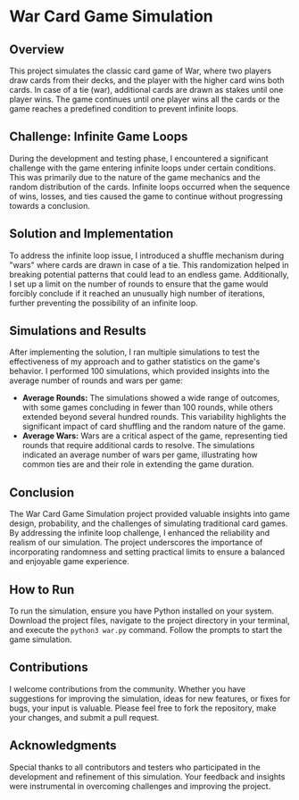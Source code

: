 # War Card Game Simulation

## Overview
This project simulates the classic card game of War, where two players draw cards from their decks, and the player with the higher card wins both cards. In case of a tie (war), additional cards are drawn as stakes until one player wins. The game continues until one player wins all the cards or the game reaches a predefined condition to prevent infinite loops.

## Challenge: Infinite Game Loops
During the development and testing phase, I encountered a significant challenge with the game entering infinite loops under certain conditions. This was primarily due to the nature of the game mechanics and the random distribution of the cards. Infinite loops occurred when the sequence of wins, losses, and ties caused the game to continue without progressing towards a conclusion.

## Solution and Implementation
To address the infinite loop issue, I introduced a shuffle mechanism during "wars" where cards are drawn in case of a tie. This randomization helped in breaking potential patterns that could lead to an endless game. Additionally, I set up a limit on the number of rounds to ensure that the game would forcibly conclude if it reached an unusually high number of iterations, further preventing the possibility of an infinite loop.

## Simulations and Results
After implementing the solution, I ran multiple simulations to test the effectiveness of my approach and to gather statistics on the game's behavior. I performed 100 simulations, which provided insights into the average number of rounds and wars per game:

- **Average Rounds:** The simulations showed a wide range of outcomes, with some games concluding in fewer than 100 rounds, while others extended beyond several hundred rounds. This variability highlights the significant impact of card shuffling and the random nature of the game.
- **Average Wars:** Wars are a critical aspect of the game, representing tied rounds that require additional cards to resolve. The simulations indicated an average number of wars per game, illustrating how common ties are and their role in extending the game duration.

## Conclusion
The War Card Game Simulation project provided valuable insights into game design, probability, and the challenges of simulating traditional card games. By addressing the infinite loop challenge, I enhanced the reliability and realism of our simulation. The project underscores the importance of incorporating randomness and setting practical limits to ensure a balanced and enjoyable game experience.

## How to Run
To run the simulation, ensure you have Python installed on your system. Download the project files, navigate to the project directory in your terminal, and execute the `python3 war.py` command. Follow the prompts to start the game simulation.

## Contributions
I welcome contributions from the community. Whether you have suggestions for improving the simulation, ideas for new features, or fixes for bugs, your input is valuable. Please feel free to fork the repository, make your changes, and submit a pull request.

## Acknowledgments
Special thanks to all contributors and testers who participated in the development and refinement of this simulation. Your feedback and insights were instrumental in overcoming challenges and improving the project.

